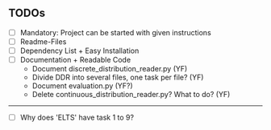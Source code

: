 ## TODOs

- [ ] Mandatory: Project can be started with given instructions
- [ ] Readme-Files
- [ ] Dependency List + Easy Installation
- [ ] Documentation + Readable Code
    - Document discrete_distribution_reader.py (YF)
    - Divide DDR into several files, one task per file? (YF)
    - Document evaluation.py (YF?)
    - Delete continuous_distribution_reader.py? What to do? (YF)

---

- [ ] Why does 'ELTS' have task 1 to 9?